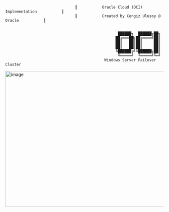 
  
                                   ║           Oracle Cloud (OCI) Implementation           ║
                                   ║           Created by Cengiz Ulusoy @ Oracle           ║


                                                      ██████╗  ██████╗██╗
                                                     ██╔═══██╗██╔════╝██║
                                                     ██║   ██║██║     ██║
                                                     ██║   ██║██║     ██║
                                                     ╚██████╔╝╚██████╗██║
                                                      ╚═════╝  ╚═════╝╚═╝
                                                Windows Server Failover Cluster                            
<img width="1027" height="431" alt="image" src="https://github.com/user-attachments/assets/02295cfd-59e9-4b08-b280-26c9047f2fa0" />
